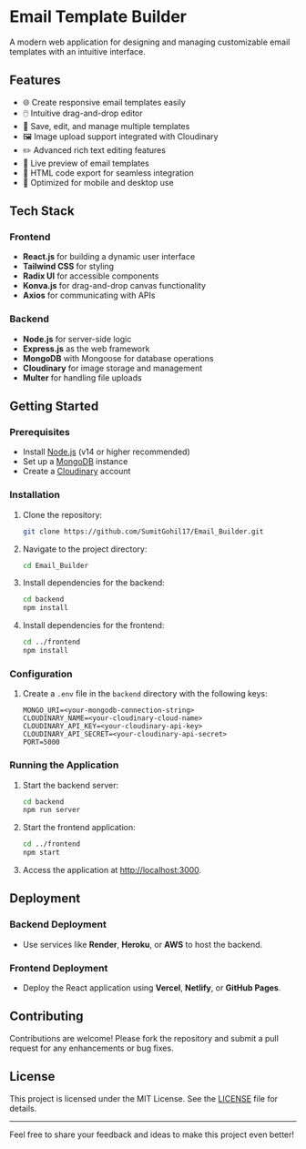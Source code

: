 # Email Template Builder

A modern web application for designing and managing customizable email templates with an intuitive interface.

## Features

- 🌐 Create responsive email templates easily
- 🖱️ Intuitive drag-and-drop editor
- 📂 Save, edit, and manage multiple templates
- 🖼️ Image upload support integrated with Cloudinary
- ✏️ Advanced rich text editing features
- 👀 Live preview of email templates
- 🔄 HTML code export for seamless integration
- 📱 Optimized for mobile and desktop use

## Tech Stack

### Frontend

- **React.js** for building a dynamic user interface
- **Tailwind CSS** for styling
- **Radix UI** for accessible components
- **Konva.js** for drag-and-drop canvas functionality
- **Axios** for communicating with APIs

### Backend

- **Node.js** for server-side logic
- **Express.js** as the web framework
- **MongoDB** with Mongoose for database operations
- **Cloudinary** for image storage and management
- **Multer** for handling file uploads

## Getting Started

### Prerequisites

- Install [Node.js](https://nodejs.org/) (v14 or higher recommended)
- Set up a [MongoDB](https://www.mongodb.com/) instance
- Create a [Cloudinary](https://cloudinary.com/) account

### Installation

1. Clone the repository:

   ```bash
   git clone https://github.com/SumitGohil17/Email_Builder.git
   ```

2. Navigate to the project directory:

   ```bash
   cd Email_Builder
   ```

3. Install dependencies for the backend:

   ```bash
   cd backend
   npm install
   ```

4. Install dependencies for the frontend:
   ```bash
   cd ../frontend
   npm install
   ```

### Configuration

1. Create a `.env` file in the `backend` directory with the following keys:
   ```env
   MONGO_URI=<your-mongodb-connection-string>
   CLOUDINARY_NAME=<your-cloudinary-cloud-name>
   CLOUDINARY_API_KEY=<your-cloudinary-api-key>
   CLOUDINARY_API_SECRET=<your-cloudinary-api-secret>
   PORT=5000
   ```

### Running the Application

1. Start the backend server:

   ```bash
   cd backend
   npm run server
   ```

2. Start the frontend application:

   ```bash
   cd ../frontend
   npm start
   ```

3. Access the application at [http://localhost:3000](http://localhost:3000).

## Deployment

### Backend Deployment

- Use services like **Render**, **Heroku**, or **AWS** to host the backend.

### Frontend Deployment

- Deploy the React application using **Vercel**, **Netlify**, or **GitHub Pages**.

## Contributing

Contributions are welcome! Please fork the repository and submit a pull request for any enhancements or bug fixes.

## License

This project is licensed under the MIT License. See the [LICENSE](LICENSE) file for details.

---

Feel free to share your feedback and ideas to make this project even better!
